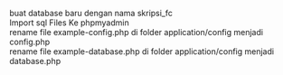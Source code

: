 buat database baru dengan nama skripsi_fc<br/>
Import sql Files Ke phpmyadmin<br/>
rename file example-config.php di folder application/config menjadi config.php<br/>
rename file example-database.php di folder application/config menjadi database.php<br/>
